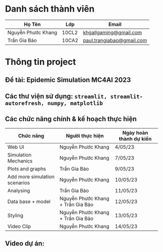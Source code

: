 # Danh sách thành viên

| Họ Tên             | Lớp   | Email                     |
| ------------------ | ----- | ------------------------- |
| Nguyễn Phước Khang | 10CL2 | khgallgaming@gmail.com    |
| Trần Gia Bảo       | 10CA2 | paul.trangiabao@gmail.com |

# Thông tin project

## Đề tài: Epidemic Simulation MC4AI 2023

## Các thư viện sử dụng: `streamlit, streamlit-autorefresh, numpy, matplotlib`

## Các chức năng chính & kế hoạch thực hiện

| Chức năng                     | Người thực hiện                   | Ngày hoàn thành dự kiến |
| ----------------------------- | --------------------------------- | ----------------------- |
| Web UI                        | Nguyễn Phước Khang                | 4/05/23                 |
| Simulation Mechanics          | Nguyễn Phước Khang                | 7/05/23                 |
| Plots and graphs              | Trần Gia Bảo                      | 9/05/23                 |
| Add more simulation scenarios | Nguyễn Phước Khang                | 10/05/23                |
| Analysing                     | Trần Gia Bảo                      | 11/05/23                |
| Data base + model             | Nguyễn Phước Khang + Trần Gia Bảo | 12/05/23                |
| Styling                       | Nguyễn Phước Khang + Trần Gia Bảo | 13/05/23                |
| Video Clip                    | Nguyễn Phước Khang                | 14/05/23                |

## Video dự án:

